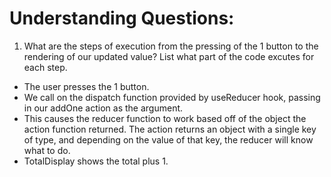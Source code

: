 # Understanding Questions:

1. What are the steps of execution from the pressing of the 1 button to the rendering of our updated value? List what part of the code excutes for each step.

- The user presses the 1 button.
- We call on the dispatch function provided by useReducer hook, passing in our addOne action as the argument.
- This causes the reducer function to work based off of the object the action function returned. The action returns an object with a single key of type, and depending on the value of that key, the reducer will know what to do.
- TotalDisplay shows the total plus 1.
